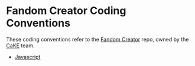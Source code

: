 # Fandom Creator Coding Conventions

These coding conventions refer to the [Fandom Creator](https://github.com/Wikia/fandom-creator) repo, owned by the [CaKE](https://wikia-inc.atlassian.net/wiki/spaces/CAKE/overview) team.

* [Javascript](JavaScript.md)
